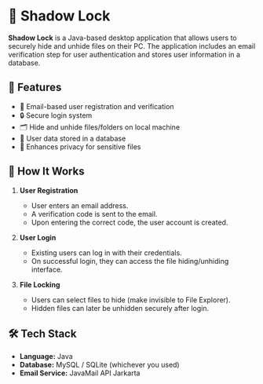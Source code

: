 
# 🔐 Shadow Lock

**Shadow Lock** is a Java-based desktop application that allows users to securely hide and unhide files on their PC. The application includes an email verification step for user authentication and stores user information in a database.

## 🧠 Features

- 📧 Email-based user registration and verification
- 🔒 Secure login system
- 🗂️ Hide and unhide files/folders on local machine
- 🧾 User data stored in a database
- 🔐 Enhances privacy for sensitive files

## 🚀 How It Works

1. **User Registration**  
   - User enters an email address.
   - A verification code is sent to the email.
   - Upon entering the correct code, the user account is created.

2. **User Login**  
   - Existing users can log in with their credentials.
   - On successful login, they can access the file hiding/unhiding interface.

3. **File Locking**  
   - Users can select files to hide (make invisible to File Explorer).
   - Hidden files can later be unhidden securely after login.

## 🛠️ Tech Stack

- **Language:** Java
- **Database:** MySQL / SQLite (whichever you used)
- **Email Service:** JavaMail API Jarkarta


